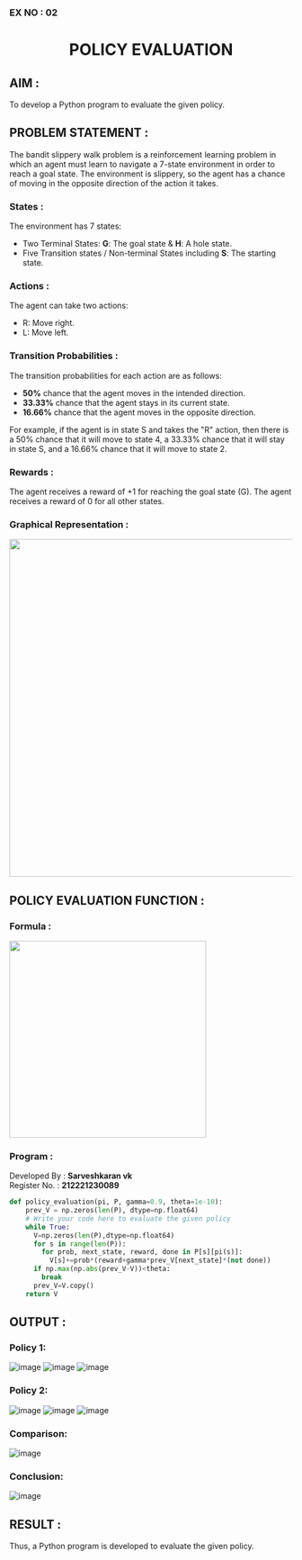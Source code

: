 ### EX NO : 02
# <p align="center">POLICY EVALUATION</p>

## AIM :
To develop a Python program to evaluate the given policy.

## PROBLEM STATEMENT :

The bandit slippery walk problem is a reinforcement learning problem in which an agent must learn to navigate a 7-state environment in order to reach a goal state. The environment is slippery, so the agent has a chance of moving in the opposite direction of the action it takes.

### States :

The environment has 7 states:
* Two Terminal States: **G**: The goal state & **H**: A hole state.
* Five Transition states / Non-terminal States including  **S**: The starting state.

### Actions :

The agent can take two actions:

* R: Move right.
* L: Move left.

### Transition Probabilities :

The transition probabilities for each action are as follows:

* **50%** chance that the agent moves in the intended direction.
* **33.33%** chance that the agent stays in its current state.
* **16.66%** chance that the agent moves in the opposite direction.

For example, if the agent is in state S and takes the "R" action, then there is a 50% chance that it will move to state 4, a 33.33% chance that it will stay in state S, and a 16.66% chance that it will move to state 2.

### Rewards :

The agent receives a reward of +1 for reaching the goal state (G). The agent receives a reward of 0 for all other states.

### Graphical Representation :
<p align="center">
<img width="600" src="https://github.com/ShafeeqAhamedS/RL_2_Policy_Eval/assets/93427237/e7af87e7-fe73-47fa-8bea-2040b7645e44"> </p>


## POLICY EVALUATION FUNCTION :

### Formula :
<img width="350" src="https://github.com/ShafeeqAhamedS/RL_2_Policy_Eval/assets/93427237/e663bd3d-fc85-41c3-9a5c-dffa57eae250">

### Program :
Developed By : **Sarveshkaran vk**
</br>
Register No. : **212221230089**
```py
def policy_evaluation(pi, P, gamma=0.9, theta=1e-10):
    prev_V = np.zeros(len(P), dtype=np.float64)
    # Write your code here to evaluate the given policy
    while True:
      V=np.zeros(len(P),dtype=np.float64)
      for s in range(len(P)):
        for prob, next_state, reward, done in P[s][pi(s)]:
          V[s]+=prob*(reward+gamma*prev_V[next_state]*(not done))
      if np.max(np.abs(prev_V-V))<theta:
        break
      prev_V=V.copy()
    return V
```

## OUTPUT :
### Policy 1:
![image](https://github.com/Jovita08/rl-policy-evaluation/assets/94174503/36cad0ff-f11d-44a5-abac-96a73ad764eb)
![image](https://github.com/Jovita08/rl-policy-evaluation/assets/94174503/c921ac0e-10bb-4b70-8fa9-63f64d52a14d)
![image](https://github.com/Jovita08/rl-policy-evaluation/assets/94174503/fed6f8e0-4ee8-4735-b1d2-335fea16d37e)

### Policy 2:
![image](https://github.com/Jovita08/rl-policy-evaluation/assets/94174503/2837633a-587c-4fdb-920d-5071f761d30a)
![image](https://github.com/Jovita08/rl-policy-evaluation/assets/94174503/4b75c2b7-6154-4e86-810b-233206e9d83e)
![image](https://github.com/Jovita08/rl-policy-evaluation/assets/94174503/0f865cfd-0812-488f-8a60-61c529b816e4)
### Comparison:
![image](https://github.com/Jovita08/rl-policy-evaluation/assets/94174503/c18d1016-be97-442d-9cd6-819c4794496a)
### Conclusion:
![image](https://github.com/Jovita08/rl-policy-evaluation/assets/94174503/41fb8906-0847-4e7c-a302-3d165d19bcbf)



## RESULT :
Thus, a Python program is developed to evaluate the given policy.
